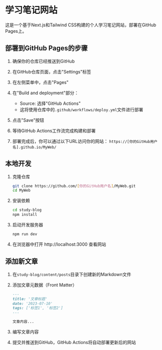 # 学习笔记网站

这是一个基于Next.js和Tailwind CSS构建的个人学习笔记网站，部署在GitHub Pages上。

## 部署到GitHub Pages的步骤

1. 确保你的仓库已经推送到GitHub

2. 在GitHub仓库页面，点击"Settings"标签

3. 在左侧菜单中，点击"Pages"

4. 在"Build and deployment"部分：
   - Source: 选择"GitHub Actions"
   - 这将使用仓库中的`.github/workflows/deploy.yml`文件进行部署

5. 点击"Save"按钮

6. 等待GitHub Actions工作流完成构建和部署

7. 部署完成后，你可以通过以下URL访问你的网站：
   `https://[你的GitHub用户名].github.io/MyWeb/`

## 本地开发

1. 克隆仓库
   ```bash
   git clone https://github.com/[你的GitHub用户名]/MyWeb.git
   cd MyWeb
   ```

2. 安装依赖
   ```bash
   cd study-blog
   npm install
   ```

3. 启动开发服务器
   ```bash
   npm run dev
   ```

4. 在浏览器中打开 http://localhost:3000 查看网站

## 添加新文章

1. 在`study-blog/content/posts`目录下创建新的Markdown文件
2. 添加文章元数据（Front Matter）
   ```markdown
   ---
   title: '文章标题'
   date: '2023-07-10'
   tags: ['标签1', '标签2']
   ---

   文章内容...
   ```

3. 编写文章内容
4. 提交并推送到GitHub，GitHub Actions将自动部署更新后的网站 